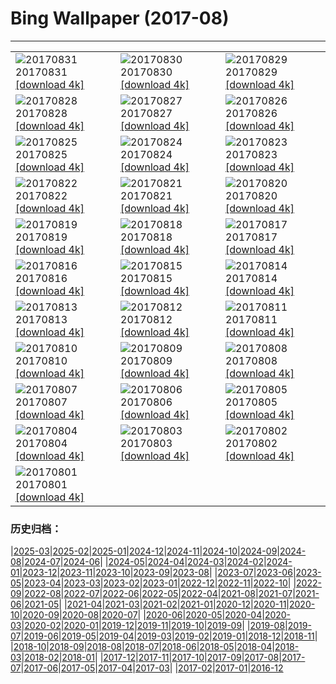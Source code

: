 # Bing Wallpaper (2017-08)
**************

<table><tr><td><img class="wallpaper" src="https://www.bing.com/az/hprichbg/rb/StorkCliffs_ZH-CN11006532238_1920x1080.jpg" alt="20170831"> 20170831 <a href="https://www.bing.com/az/hprichbg/rb/StorkCliffs_ZH-CN11006532238_UHD.jpg">[download 4k]</a></td><td><img class="wallpaper" src="https://www.bing.com/az/hprichbg/rb/ChamonixClouds_ZH-CN7700889231_1920x1080.jpg" alt="20170830"> 20170830 <a href="https://www.bing.com/az/hprichbg/rb/ChamonixClouds_ZH-CN7700889231_UHD.jpg">[download 4k]</a></td><td><img class="wallpaper" src="https://www.bing.com/az/hprichbg/rb/GoldenTrevally_ZH-CN8976794546_1920x1080.jpg" alt="20170829"> 20170829 <a href="https://www.bing.com/az/hprichbg/rb/GoldenTrevally_ZH-CN8976794546_UHD.jpg">[download 4k]</a></td></tr><tr><td><img class="wallpaper" src="https://www.bing.com/az/hprichbg/rb/OregonPainted_ZH-CN8553728911_1920x1080.jpg" alt="20170828"> 20170828 <a href="https://www.bing.com/az/hprichbg/rb/OregonPainted_ZH-CN8553728911_UHD.jpg">[download 4k]</a></td><td><img class="wallpaper" src="https://www.bing.com/az/hprichbg/rb/BotallackCornwall_ZH-CN11396172846_1920x1080.jpg" alt="20170827"> 20170827 <a href="https://www.bing.com/az/hprichbg/rb/BotallackCornwall_ZH-CN11396172846_UHD.jpg">[download 4k]</a></td><td><img class="wallpaper" src="https://www.bing.com/az/hprichbg/rb/BasongcuoNP_ZH-CN9819436811_1920x1080.jpg" alt="20170826"> 20170826 <a href="https://www.bing.com/az/hprichbg/rb/BasongcuoNP_ZH-CN9819436811_UHD.jpg">[download 4k]</a></td></tr><tr><td><img class="wallpaper" src="https://www.bing.com/az/hprichbg/rb/BatEaredFox_ZH-CN12456670113_1920x1080.jpg" alt="20170825"> 20170825 <a href="https://www.bing.com/az/hprichbg/rb/BatEaredFox_ZH-CN12456670113_UHD.jpg">[download 4k]</a></td><td><img class="wallpaper" src="https://www.bing.com/az/hprichbg/rb/GustavAntiquities_ZH-CN9624291648_1920x1080.jpg" alt="20170824"> 20170824 <a href="https://www.bing.com/az/hprichbg/rb/GustavAntiquities_ZH-CN9624291648_UHD.jpg">[download 4k]</a></td><td><img class="wallpaper" src="https://www.bing.com/az/hprichbg/rb/TubeAnemone_ZH-CN8077113499_1920x1080.jpg" alt="20170823"> 20170823 <a href="https://www.bing.com/az/hprichbg/rb/TubeAnemone_ZH-CN8077113499_UHD.jpg">[download 4k]</a></td></tr><tr><td><img class="wallpaper" src="https://www.bing.com/az/hprichbg/rb/AtchafalayaBasin_ZH-CN11978071492_1920x1080.jpg" alt="20170822"> 20170822 <a href="https://www.bing.com/az/hprichbg/rb/AtchafalayaBasin_ZH-CN11978071492_UHD.jpg">[download 4k]</a></td><td><img class="wallpaper" src="https://www.bing.com/az/hprichbg/rb/MausoleumLovcen_ZH-CN11630158336_1920x1080.jpg" alt="20170821"> 20170821 <a href="https://www.bing.com/az/hprichbg/rb/MausoleumLovcen_ZH-CN11630158336_UHD.jpg">[download 4k]</a></td><td><img class="wallpaper" src="https://www.bing.com/az/hprichbg/rb/JantarJaipur_ZH-CN12917938653_1920x1080.jpg" alt="20170820"> 20170820 <a href="https://www.bing.com/az/hprichbg/rb/JantarJaipur_ZH-CN12917938653_UHD.jpg">[download 4k]</a></td></tr><tr><td><img class="wallpaper" src="https://www.bing.com/az/hprichbg/rb/YellowNPFirehole_ZH-CN14661526309_1920x1080.jpg" alt="20170819"> 20170819 <a href="https://www.bing.com/az/hprichbg/rb/YellowNPFirehole_ZH-CN14661526309_UHD.jpg">[download 4k]</a></td><td><img class="wallpaper" src="https://www.bing.com/az/hprichbg/rb/KingPhoto_ZH-CN13184031948_1920x1080.jpg" alt="20170818"> 20170818 <a href="https://www.bing.com/az/hprichbg/rb/KingPhoto_ZH-CN13184031948_UHD.jpg">[download 4k]</a></td><td><img class="wallpaper" src="https://www.bing.com/az/hprichbg/rb/ChulillaSpain_ZH-CN10170248808_1920x1080.jpg" alt="20170817"> 20170817 <a href="https://www.bing.com/az/hprichbg/rb/ChulillaSpain_ZH-CN10170248808_UHD.jpg">[download 4k]</a></td></tr><tr><td><img class="wallpaper" src="https://www.bing.com/az/hprichbg/rb/GoldenHorn_ZH-CN14570526834_1920x1080.jpg" alt="20170816"> 20170816 <a href="https://www.bing.com/az/hprichbg/rb/GoldenHorn_ZH-CN14570526834_UHD.jpg">[download 4k]</a></td><td><img class="wallpaper" src="https://www.bing.com/az/hprichbg/rb/AvalancheCreek_ZH-CN10917017134_1920x1080.jpg" alt="20170815"> 20170815 <a href="https://www.bing.com/az/hprichbg/rb/AvalancheCreek_ZH-CN10917017134_UHD.jpg">[download 4k]</a></td><td><img class="wallpaper" src="https://www.bing.com/az/hprichbg/rb/QuakingAspens_ZH-CN11296287476_1920x1080.jpg" alt="20170814"> 20170814 <a href="https://www.bing.com/az/hprichbg/rb/QuakingAspens_ZH-CN11296287476_UHD.jpg">[download 4k]</a></td></tr><tr><td><img class="wallpaper" src="https://www.bing.com/az/hprichbg/rb/Hozoviotissa_ZH-CN13142561850_1920x1080.jpg" alt="20170813"> 20170813 <a href="https://www.bing.com/az/hprichbg/rb/Hozoviotissa_ZH-CN13142561850_UHD.jpg">[download 4k]</a></td><td><img class="wallpaper" src="https://www.bing.com/az/hprichbg/rb/Kitesurfing_ZH-CN11259743343_1920x1080.jpg" alt="20170812"> 20170812 <a href="https://www.bing.com/az/hprichbg/rb/Kitesurfing_ZH-CN11259743343_UHD.jpg">[download 4k]</a></td><td><img class="wallpaper" src="https://www.bing.com/az/hprichbg/rb/LoxodontaAfricana_ZH-CN10434704249_1920x1080.jpg" alt="20170811"> 20170811 <a href="https://www.bing.com/az/hprichbg/rb/LoxodontaAfricana_ZH-CN10434704249_UHD.jpg">[download 4k]</a></td></tr><tr><td><img class="wallpaper" src="https://www.bing.com/az/hprichbg/rb/CavernduPontdArc_ZH-CN9994344414_1920x1080.jpg" alt="20170810"> 20170810 <a href="https://www.bing.com/az/hprichbg/rb/CavernduPontdArc_ZH-CN9994344414_UHD.jpg">[download 4k]</a></td><td><img class="wallpaper" src="https://www.bing.com/az/hprichbg/rb/Huacachina_ZH-CN10037610442_1920x1080.jpg" alt="20170809"> 20170809 <a href="https://www.bing.com/az/hprichbg/rb/Huacachina_ZH-CN10037610442_UHD.jpg">[download 4k]</a></td><td><img class="wallpaper" src="https://www.bing.com/az/hprichbg/rb/HydricHammock_ZH-CN7896164965_1920x1080.jpg" alt="20170808"> 20170808 <a href="https://www.bing.com/az/hprichbg/rb/HydricHammock_ZH-CN7896164965_UHD.jpg">[download 4k]</a></td></tr><tr><td><img class="wallpaper" src="https://www.bing.com/az/hprichbg/rb/AlaskaLynx_ZH-CN8211406639_1920x1080.jpg" alt="20170807"> 20170807 <a href="https://www.bing.com/az/hprichbg/rb/AlaskaLynx_ZH-CN8211406639_UHD.jpg">[download 4k]</a></td><td><img class="wallpaper" src="https://www.bing.com/az/hprichbg/rb/HulunbuirPrairie_ZH-CN11677344846_1920x1080.jpg" alt="20170806"> 20170806 <a href="https://www.bing.com/az/hprichbg/rb/HulunbuirPrairie_ZH-CN11677344846_UHD.jpg">[download 4k]</a></td><td><img class="wallpaper" src="https://www.bing.com/az/hprichbg/rb/AlesundNorway_ZH-CN9988504070_1920x1080.jpg" alt="20170805"> 20170805 <a href="https://www.bing.com/az/hprichbg/rb/AlesundNorway_ZH-CN9988504070_UHD.jpg">[download 4k]</a></td></tr><tr><td><img class="wallpaper" src="https://www.bing.com/az/hprichbg/rb/CaanaTemple_ZH-CN9714949581_1920x1080.jpg" alt="20170804"> 20170804 <a href="https://www.bing.com/az/hprichbg/rb/CaanaTemple_ZH-CN9714949581_UHD.jpg">[download 4k]</a></td><td><img class="wallpaper" src="https://www.bing.com/az/hprichbg/rb/BodieLighthouse_ZH-CN9415388071_1920x1080.jpg" alt="20170803"> 20170803 <a href="https://www.bing.com/az/hprichbg/rb/BodieLighthouse_ZH-CN9415388071_UHD.jpg">[download 4k]</a></td><td><img class="wallpaper" src="https://www.bing.com/az/hprichbg/rb/LavenderProvence_ZH-CN9151247848_1920x1080.jpg" alt="20170802"> 20170802 <a href="https://www.bing.com/az/hprichbg/rb/LavenderProvence_ZH-CN9151247848_UHD.jpg">[download 4k]</a></td></tr><tr><td><img class="wallpaper" src="https://www.bing.com/az/hprichbg/rb/WhipCoral_ZH-CN10285480118_1920x1080.jpg" alt="20170801"> 20170801 <a href="https://www.bing.com/az/hprichbg/rb/WhipCoral_ZH-CN10285480118_UHD.jpg">[download 4k]</a></td><td></td><td></td></tr></table>

### 历史归档：

|[2025-03](/../2025-03/2025-03.md)|[2025-02](/../2025-02/2025-02.md)|[2025-01](/../2025-01/2025-01.md)|[2024-12](/../2024-12/2024-12.md)|[2024-11](/../2024-11/2024-11.md)|[2024-10](/../2024-10/2024-10.md)|[2024-09](/../2024-09/2024-09.md)|[2024-08](/../2024-08/2024-08.md)|[2024-07](/../2024-07/2024-07.md)|[2024-06](/../2024-06/2024-06.md)|
|[2024-05](/../2024-05/2024-05.md)|[2024-04](/../2024-04/2024-04.md)|[2024-03](/../2024-03/2024-03.md)|[2024-02](/../2024-02/2024-02.md)|[2024-01](/../2024-01/2024-01.md)|[2023-12](/../2023-12/2023-12.md)|[2023-11](/../2023-11/2023-11.md)|[2023-10](/../2023-10/2023-10.md)|[2023-09](/../2023-09/2023-09.md)|[2023-08](/../2023-08/2023-08.md)|
|[2023-07](/../2023-07/2023-07.md)|[2023-06](/../2023-06/2023-06.md)|[2023-05](/../2023-05/2023-05.md)|[2023-04](/../2023-04/2023-04.md)|[2023-03](/../2023-03/2023-03.md)|[2023-02](/../2023-02/2023-02.md)|[2023-01](/../2023-01/2023-01.md)|[2022-12](/../2022-12/2022-12.md)|[2022-11](/../2022-11/2022-11.md)|[2022-10](/../2022-10/2022-10.md)|
|[2022-09](/../2022-09/2022-09.md)|[2022-08](/../2022-08/2022-08.md)|[2022-07](/../2022-07/2022-07.md)|[2022-06](/../2022-06/2022-06.md)|[2022-05](/../2022-05/2022-05.md)|[2022-04](/../2022-04/2022-04.md)|[2021-08](/../2021-08/2021-08.md)|[2021-07](/../2021-07/2021-07.md)|[2021-06](/../2021-06/2021-06.md)|[2021-05](/../2021-05/2021-05.md)|
|[2021-04](/../2021-04/2021-04.md)|[2021-03](/../2021-03/2021-03.md)|[2021-02](/../2021-02/2021-02.md)|[2021-01](/../2021-01/2021-01.md)|[2020-12](/../2020-12/2020-12.md)|[2020-11](/../2020-11/2020-11.md)|[2020-10](/../2020-10/2020-10.md)|[2020-09](/../2020-09/2020-09.md)|[2020-08](/../2020-08/2020-08.md)|[2020-07](/../2020-07/2020-07.md)|
|[2020-06](/../2020-06/2020-06.md)|[2020-05](/../2020-05/2020-05.md)|[2020-04](/../2020-04/2020-04.md)|[2020-03](/../2020-03/2020-03.md)|[2020-02](/../2020-02/2020-02.md)|[2020-01](/../2020-01/2020-01.md)|[2019-12](/../2019-12/2019-12.md)|[2019-11](/../2019-11/2019-11.md)|[2019-10](/../2019-10/2019-10.md)|[2019-09](/../2019-09/2019-09.md)|
|[2019-08](/../2019-08/2019-08.md)|[2019-07](/../2019-07/2019-07.md)|[2019-06](/../2019-06/2019-06.md)|[2019-05](/../2019-05/2019-05.md)|[2019-04](/../2019-04/2019-04.md)|[2019-03](/../2019-03/2019-03.md)|[2019-02](/../2019-02/2019-02.md)|[2019-01](/../2019-01/2019-01.md)|[2018-12](/../2018-12/2018-12.md)|[2018-11](/../2018-11/2018-11.md)|
|[2018-10](/../2018-10/2018-10.md)|[2018-09](/../2018-09/2018-09.md)|[2018-08](/../2018-08/2018-08.md)|[2018-07](/../2018-07/2018-07.md)|[2018-06](/../2018-06/2018-06.md)|[2018-05](/../2018-05/2018-05.md)|[2018-04](/../2018-04/2018-04.md)|[2018-03](/../2018-03/2018-03.md)|[2018-02](/../2018-02/2018-02.md)|[2018-01](/../2018-01/2018-01.md)|
|[2017-12](/../2017-12/2017-12.md)|[2017-11](/../2017-11/2017-11.md)|[2017-10](/../2017-10/2017-10.md)|[2017-09](/../2017-09/2017-09.md)|[2017-08](/2017-08.md)|[2017-07](/../2017-07/2017-07.md)|[2017-06](/../2017-06/2017-06.md)|[2017-05](/../2017-05/2017-05.md)|[2017-04](/../2017-04/2017-04.md)|[2017-03](/../2017-03/2017-03.md)|
|[2017-02](/../2017-02/2017-02.md)|[2017-01](/../2017-01/2017-01.md)|[2016-12](/../2016-12/2016-12.md)